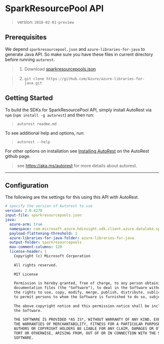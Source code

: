 # SparkResourcePool API 
> version: `2018-02-01-preview`

## Prerequisites
We depend `sparkresourcepool.json` and `azure-libraries-for-java` to generate Java API. So make sure you have these files in current directory before running `autorest`.

> 1.  Download [sparkresourcepools.json](https://github.com/hnihanth/azure-rest-api-specs-pr/blob/SparkResourcePoolSpec/specification/datalake-analytics/data-plane/Microsoft.DataLakeAnalytics/preview/2018-02-01-preview/sparkresourcepools.json)

> 2. `git clone https://github.com/Azure/azure-libraries-for-java.git`

## Getting Started 

To build the SDKs for SparkResourcePool API, simply install AutoRest via `npm` (`npm install -g autorest`) and then run:
> `autorest readme.md`

To see additional help and options, run:
> `autorest --help`

For other options on installation see [Installing AutoRest](https://aka.ms/autorest/install) on the AutoRest github page.

> see https://aka.ms/autorest for more details about autorest.

---

## Configuration 
The following are the settings for this using this API with AutoRest.

``` yaml
# specify the version of Autorest to use
version: 2.0.4278
input-file: sparkresourcepools.json
java:
  azure-arm: true
  namespace: com.microsoft.azure.hdinsight.sdk.client.azure.datalake.sparkserverless
  payload-flattening-threshold: 1
  azure-libraries-for-java-folder: azure-libraries-for-java 
  output-folder: sparkresourcepools
  max-comment-columns: 120
  license-header: |
    Copyright (c) Microsoft Corporation
    
    All rights reserved.
    
    MIT License
    
    Permission is hereby granted, free of charge, to any person obtaining a copy of this software and associated
    documentation files (the "Software"), to deal in the Software without restriction, including without limitation
    the rights to use, copy, modify, merge, publish, distribute, sublicense, and/or sell copies of the Software, and
    to permit persons to whom the Software is furnished to do so, subject to the following conditions:
    
    The above copyright notice and this permission notice shall be included in all copies or substantial portions of
    the Software.
    
    THE SOFTWARE IS PROVIDED *AS IS*, WITHOUT WARRANTY OF ANY KIND, EXPRESS OR IMPLIED, INCLUDING BUT NOT LIMITED TO
    THE WARRANTIES OF MERCHANTABILITY, FITNESS FOR A PARTICULAR PURPOSE AND NONINFRINGEMENT. IN NO EVENT SHALL THE
    AUTHORS OR COPYRIGHT HOLDERS BE LIABLE FOR ANY CLAIM, DAMAGES OR OTHER LIABILITY, WHETHER IN AN ACTION OF CONTRACT,
    TORT OR OTHERWISE, ARISING FROM, OUT OF OR IN CONNECTION WITH THE SOFTWARE OR THE USE OR OTHER DEALINGS IN THE
    SOFTWARE.
```

